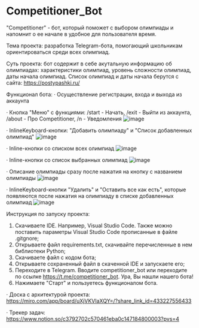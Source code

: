 # Competitioner_Bot
"Competitioner" - бот, который поможет с выбором олимпиады и напомнит о ее начале в удобное для пользователя время. 

Тема проекта: разработка Telegram-бота, помогающий школьникам ориентироваться среди всех олимпиад.

Суть проекта: бот содержит в себе акутальную информацию об олимпиадах: характеристики олимпиад, уровень сложности олимпиад, даты начала олимпиад. Список олимпиад и даты начала берутся с сайта: https://postypashki.ru/

Функционал бота: 
· Осуществление регистрации, входа и выхода из аккаунта

· Кнопка "Меню" с функциями: /start - Начать, /exit - Выйти из аккаунта, /about - Про Competitioner, /n - Уведомления
![image](https://github.com/fehrale/Competitioner/assets/144523523/f6a17198-b94a-403b-a12b-42b32270297b)


· InlineKeyboard-кнопки: "Добавить олимпиаду" и "Список добавленных олимпиад" 
![image](https://github.com/fehrale/Competitioner/assets/144523523/ca51be04-0649-431c-ab0d-c85fe68e2e5f)

· Inline-кнопки со списком всех олимпиад 
![image](https://github.com/fehrale/Competitioner/assets/144523523/4464d8ca-f581-492e-9f4a-15128adeec95)


· Inline-кнопки со список выбранных олимпиад
![image](https://github.com/fehrale/Competitioner/assets/144523523/f368fb3f-4cfc-4715-9cc8-31ef01c135cf)


· Описание олимпиады сразу после нажатия на кнопку с названием олимпиады 
![image](https://github.com/fehrale/Competitioner/assets/144523523/21d5abc5-979b-4bc2-a2bf-062ff6671f12)

· InlineKeyboard-кнопки "Удалить" и "Оставить все как есть", которые появляются после нажатия на олимпиаду в списке добавленных олимпиад
![image](https://github.com/fehrale/Competitioner/assets/144523523/b6005adf-6ddd-4100-a06b-272b7f5c25e7)

Инструкция по запуску проекта: 
1. Скачиваете IDE. Например, Visual Studio Code. Также можно поставить параметры Visual Studio Code прописанные в файле .gitgnore;
2. Открываете файл requirements.txt, скачивайте перечисленные в нем библиотеки Python;
3. Скачиваете файл с кодом бота; 
4. Открываете сохраненный файл в скаченной IDE и запускаете его;
5. Переходите в Telegram. Вводите competitioner_bot или переходите по ссылке https://t.me/competitioner_bot. Ура, Вы нашли нашего бота! 
6. Нажимаете "Старт" и пользуетесь функционалом бота.


· Доска с архитектурой проекта: https://miro.com/app/board/uXjVKVIaXQY=/?share_link_id=433227556433 

· Трекер задач: https://www.notion.so/c3792702c570461eba0c147184800003?pvs=4 
